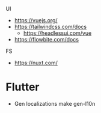 UI 
- https://vuejs.org/
- https://tailwindcss.com/docs
  - https://headlessui.com/vue
- https://flowbite.com/docs


FS
- https://nuxt.com/

# Flutter 

- Gen localizations
make gen-l10n